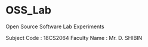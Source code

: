 # OSS_Lab
Open Source Software Lab Experiments

Subject Code : 18CS2064
Faculty Name : Mr. D. SHIBIN
